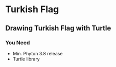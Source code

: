 # Turkish Flag

## Drawing Turkish Flag  with Turtle

### You Need

* Min. Phyton 3.8 release
* Turtle library
